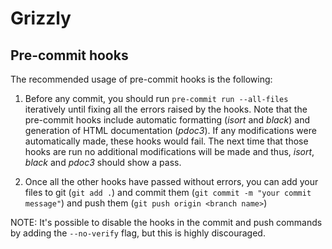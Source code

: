 # **Grizzly** 

## Pre-commit hooks

The recommended usage of pre-commit hooks is the following:

1) Before any commit, you should run `pre-commit run --all-files` iteratively until fixing all the errors raised 
   by the hooks. Note that the pre-commit hooks include automatic formatting (_isort_ and _black_) and generation of 
   HTML documentation (_pdoc3_). If any modifications were automatically made, these hooks would fail. The next time 
   that those hooks are run no  additional modifications will be made and thus, _isort_, _black_ and _pdoc3_ should show
   a pass. 
   
2) Once all the other hooks have passed without errors, you can add your files to git (`git add .`) and commit them 
   (`git commit -m "your commit message"`) and push them (`git push origin <branch name>`)
   
NOTE: It's possible to disable the hooks in the commit and push commands by adding the `--no-verify` flag, but this
is highly discouraged.